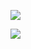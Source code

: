 ![](https://komarev.com/ghpvc/?username=felix1251&label=Profile%20views&color=0e75b6&style=flat)

<a href="https://github.com/vn7n24fzkq/github-profile-summary-cards">
    <img src="https://github-profile-summary-cards.vercel.app/api/cards/repos-per-language?username=felix1251&theme=github" />
</a>

